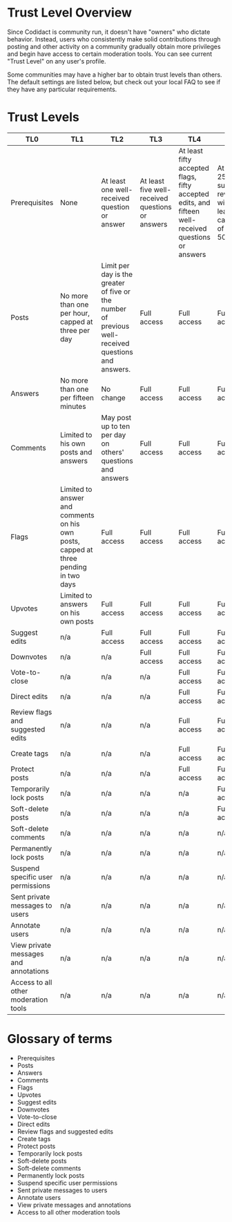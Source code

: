 <!--- Explanation of what Trust Levels, how they are calculated, and how to earn then -->

<!--- On hold since wiki <https://github.com/codidact/docs/wiki/User-Privileges> is still in draft format -->

# Trust Level Overview

Since Codidact is community run, it doesn't have "owners" who dictate behavior. Instead, users who consistently make solid contributions through posting and other activity on a community gradually obtain more privileges and begin have access to certain moderation tools. You can see current "Trust Level" on any user's profile. 

Some communities may have a higher bar to obtain trust levels than others. The default settings are listed below, but check out your local FAQ to see if they have any particular requirements. 

# Trust Levels

| TL0                                   | TL1                                                                                  | TL2                                                                                                 | TL3                                              | TL4                                                                                                 | TL5                                                                               |                                                                |
|---------------------------------------|--------------------------------------------------------------------------------------|-----------------------------------------------------------------------------------------------------|--------------------------------------------------|-----------------------------------------------------------------------------------------------------|-----------------------------------------------------------------------------------|----------------------------------------------------------------|
| Prerequisites                         | None                                                                                 | At least one well-received question or answer                                                       | At least five well-received questions or answers | At least fifty accepted flags, fifty accepted edits, and fifteen well-received questions or answers | At least 250 successful reviews, with at least two categories of at least 50 each | Voted in by the community and vetted by all current moderators |
| Posts                                 | No more than one per hour, capped at three per day                                   | Limit per day is the greater of five or the number of previous well-received questions and answers. | Full access                                      | Full access                                                                                         | Full access                                                                       | Full access                                                    |
| Answers                               | No more than one per fifteen minutes                                                 | No change                                                                                           | Full access                                      | Full access                                                                                         | Full access                                                                       | Full access                                                    |
| Comments                              | Limited to his own posts and answers                                                 | May post up to ten per day on others' questions and answers                                         | Full access                                      | Full access                                                                                         | Full access                                                                       | Full access                                                    |
| Flags                                 | Limited to answer and comments on his own posts, capped at three pending in two days | Full access                                                                                         | Full access                                      | Full access                                                                                         | Full access                                                                       | Full access                                                    |
| Upvotes                               | Limited to answers on his own posts                                                  | Full access                                                                                         | Full access                                      | Full access                                                                                         | Full access                                                                       |                                                                |
| Suggest edits                         | n/a                                                                                  | Full access                                                                                         | Full access                                      | Full access                                                                                         | Full access                                                                       | Full access                                                    |
| Downvotes                             | n/a                                                                                  | n/a                                                                                                 | Full access                                      | Full access                                                                                         | Full access                                                                       | Full access                                                    |
| Vote-to-close                         | n/a                                                                                  | n/a                                                                                                 | n/a                                              | Full access                                                                                         | Full access                                                                       | Full access                                                    |
| Direct edits                          | n/a                                                                                  | n/a                                                                                                 | n/a                                              | Full access                                                                                         | Full access                                                                       | Full access                                                    |
| Review flags and suggested edits      | n/a                                                                                  | n/a                                                                                                 | n/a                                              | Full access                                                                                         | Full access                                                                       | Full access                                                    |
| Create tags                           | n/a                                                                                  | n/a                                                                                                 | n/a                                              | Full access                                                                                         | Full access                                                                       | Full access                                                    |
| Protect posts                         | n/a                                                                                  | n/a                                                                                                 | n/a                                              | Full access                                                                                         | Full access                                                                       | Full access                                                    |
| Temporarily lock posts                | n/a                                                                                  | n/a                                                                                                 | n/a                                              | n/a                                                                                                 | Full access                                                                       | Full access                                                    |
| Soft-delete posts                     | n/a                                                                                  | n/a                                                                                                 | n/a                                              | n/a                                                                                                 | Full access                                                                       | Full access                                                    |
| Soft-delete comments                  | n/a                                                                                  | n/a                                                                                                 | n/a                                              | n/a                                                                                                 | n/a                                                                               | Full access                                                    |
| Permanently lock posts                | n/a                                                                                  | n/a                                                                                                 | n/a                                              | n/a                                                                                                 | n/a                                                                               | Full access                                                    |
| Suspend specific user permissions     | n/a                                                                                  | n/a                                                                                                 | n/a                                              | n/a                                                                                                 | n/a                                                                               | Full access                                                    |
| Sent private messages to users        | n/a                                                                                  | n/a                                                                                                 | n/a                                              | n/a                                                                                                 | n/a                                                                               | Full access                                                    |
| Annotate users                        | n/a                                                                                  | n/a                                                                                                 | n/a                                              | n/a                                                                                                 | n/a                                                                               | Full access                                                    |
| View private messages and annotations | n/a                                                                                  | n/a                                                                                                 | n/a                                              | n/a                                                                                                 | n/a                                                                               | Full access                                                    |
| Access to all other moderation tools  | n/a                                                                                  | n/a                                                                                                 | n/a                                              | n/a                                                                                                 | n/a                                                                               | Full access                                                    |

# Glossary of terms

- Prerequisites
- Posts
- Answers
- Comments
- Flags
- Upvotes
- Suggest edits
- Downvotes
- Vote-to-close
- Direct edits
- Review flags and suggested edits
- Create tags
- Protect posts
- Temporarily lock posts
- Soft-delete posts
- Soft-delete comments
- Permanently lock posts
- Suspend specific user permissions
- Sent private messages to users
- Annotate users
- View private messages and annotations
- Access to all other moderation tools

 
